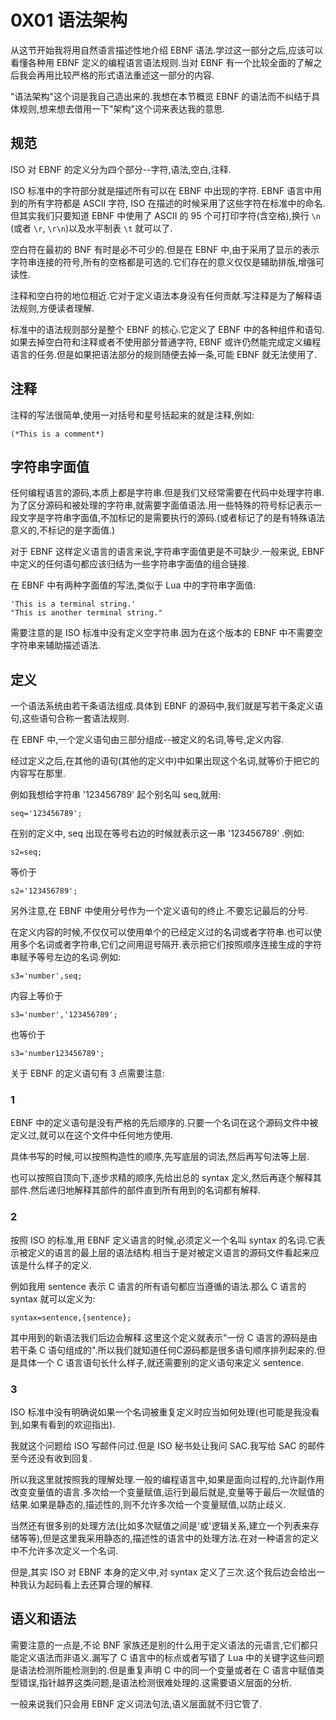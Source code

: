 # 0X01 语法架构

从这节开始我将用自然语言描述性地介绍 EBNF 语法.学过这一部分之后,应该可以看懂各种用 EBNF 定义的编程语言语法规则.当对 EBNF 有一个比较全面的了解之后我会再用比较严格的形式语法重述这一部分的内容.

"语法架构"这个词是我自己造出来的.我想在本节概览 EBNF 的语法而不纠结于具体规则,想来想去借用一下"架构"这个词来表达我的意思.

## 规范

ISO 对 EBNF 的定义分为四个部分--字符,语法,空白,注释.

ISO 标准中的字符部分就是描述所有可以在 EBNF 中出现的字符. EBNF 语言中用到的所有字符都是 ASCII 字符, ISO 在描述的时候采用了这些字符在标准中的命名.但其实我们只要知道 EBNF 中使用了 ASCII 的 95 个可打印字符(含空格),换行 `\n` (或者 `\r`, `\r\n`)以及水平制表 `\t` 就可以了.

空白符在最初的 BNF 有时是必不可少的.但是在 EBNF 中,由于采用了显示的表示字符串连接的符号,所有的空格都是可选的.它们存在的意义仅仅是辅助排版,增强可读性.

注释和空白符的地位相近.它对于定义语法本身没有任何贡献.写注释是为了解释语法规则,方便读者理解.

标准中的语法规则部分是整个 EBNF 的核心.它定义了 EBNF 中的各种组件和语句.如果去掉空白符和注释或者不使用部分普通字符, EBNF 或许仍然能完成定义编程语言的任务.但是如果把语法部分的规则随便去掉一条,可能 EBNF 就无法使用了.

## 注释

注释的写法很简单,使用一对括号和星号括起来的就是注释,例如:

```EBNF
(*This is a comment*)
```

## 字符串字面值

任何编程语言的源码,本质上都是字符串.但是我们又经常需要在代码中处理字符串.为了区分源码和被处理的字符串,就需要字面值语法.用一些特殊的符号标记表示一段文字是字符串字面值,不加标记的是需要执行的源码.(或者标记了的是有特殊语法意义的,不标记的是字面值.)

对于 EBNF 这样定义语言的语言来说,字符串字面值更是不可缺少.一般来说, EBNF 中定义的任何语句都应该归结为一些字符串字面值的组合链接.

在 EBNF 中有两种字面值的写法,类似于 Lua 中的字符串字面值:

```EBNF
'This is a terminal string.'
"This is another terminal string."
```

需要注意的是 ISO 标准中没有定义空字符串.因为在这个版本的 EBNF 中不需要空字符串来辅助描述语法.

## 定义

一个语法系统由若干条语法组成.具体到 EBNF 的源码中,我们就是写若干条定义语句,这些语句合称一套语法规则.

在 EBNF 中,一个定义语句由三部分组成--被定义的名词,等号,定义内容.

经过定义之后,在其他的语句(其他的定义中)中如果出现这个名词,就等价于把它的内容写在那里.

例如我想给字符串 '123456789' 起个别名叫 seq,就用:

```EBNF
seq='123456789';
```

在别的定义中, seq 出现在等号右边的时候就表示这一串 '123456789' .例如:

```EBNF
s2=seq;
```

等价于

```EBNF
s2='123456789';
```

另外注意,在 EBNF 中使用分号作为一个定义语句的终止.不要忘记最后的分号.

在定义内容的时候,不仅仅可以使用单个的已经定义过的名词或者字符串.也可以使用多个名词或者字符串,它们之间用逗号隔开.表示把它们按照顺序连接生成的字符串赋予等号左边的名词.例如:

```EBNF
s3='number',seq;
```

内容上等价于

```EBNF
s3='number','123456789';
```

也等价于

```EBNF
s3='number123456789';
```

关于 EBNF 的定义语句有 3 点需要注意:

### 1

EBNF 中的定义语句是没有严格的先后顺序的.只要一个名词在这个源码文件中被定义过,就可以在这个文件中任何地方使用.

具体书写的时候,可以按照构造性的顺序,先写底层的词法,然后再写句法等上层.

也可以按照自顶向下,逐步求精的顺序,先给出总的 syntax 定义,然后再逐个解释其部件.然后递归地解释其部件的部件直到所有用到的名词都有解释.

### 2

按照 ISO 的标准,用 EBNF 定义语言的时候,必须定义一个名叫 syntax 的名词.它表示被定义的语言的最上层的语法结构.相当于是对被定义语言的源码文件看起来应该是什么样子的定义.

例如我用 sentence 表示 C 语言的所有语句都应当遵循的语法.那么 C 语言的 syntax 就可以定义为:

```EBNF
syntax=sentence,{sentence};
```

其中用到的新语法我们后边会解释.这里这个定义就表示"一份 C 语言的源码是由若干条 C 语句组成的".所以我们就知道任何C源码都是很多语句顺序排列起来的.但是具体一个 C 语言语句长什么样子,就还需要别的定义语句来定义 sentence.

### 3

ISO 标准中没有明确说如果一个名词被重复定义时应当如何处理(也可能是我没看到,如果有看到的欢迎指出).

我就这个问题给 ISO 写邮件问过.但是 ISO 秘书处让我问 SAC.我写给 SAC 的邮件至今还没有收到回复.

所以我这里就按照我的理解处理.一般的编程语言中,如果是面向过程的,允许副作用改变变量值的语言.多次给一个变量赋值,运行到最后就是,变量等于最后一次赋值的结果.如果是静态的,描述性的,则不允许多次给一个变量赋值,以防止歧义.

当然还有很多别的处理方法(比如多次赋值之间是'或'逻辑关系,建立一个列表来存储等等),但是这里我采用静态的,描述性的语言中的处理方法.在对一种语言的定义中不允许多次定义一个名词.

但是,其实 ISO 对 EBNF 本身的定义中,对 syntax 定义了三次.这个我后边会给出一种我认为起码看上去还算合理的解释.

## 语义和语法

需要注意的一点是,不论 BNF 家族还是别的什么用于定义语法的元语言,它们都只能定义语法而非语义.漏写了 C 语言中的标点或者写错了 Lua 中的关键字这些问题是语法检测所能检测到的.但是重复声明 C 中的同一个变量或者在 C 语言中赋值类型错误,指针越界这类问题,是语法检测很难处理的.这需要语义层面的分析.

一般来说我们只会用 EBNF 定义词法句法,语义层面就不归它管了.
